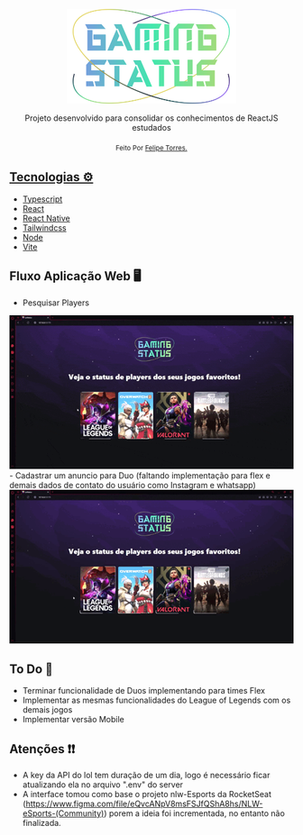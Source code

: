 
<p align="center">
  <img src="./.github/round-logo.svg" width="300"/> 
</p>

<p align="center">
   Projeto desenvolvido para consolidar os conhecimentos de ReactJS estudados
</p>

<div align="center">
  <sub> Feito Por
    <a href="https://github.com/FelipeTorress"> Felipe Torres.
    <h1></h1>
  </sub>
</div>

## Tecnologias ⚙️

- [Typescript](https://www.typescriptlang.org/)
- [React](https://reactjs.org/)
- [React Native](https://reactnative.dev)
- [Tailwindcss](https://tailwindcss.com)
- [Node](https://nodejs.org/en/)
- [Vite](https://vitejs.dev)

## Fluxo Aplicação Web 🖥️
- Pesquisar Players
<div align="center">
  <img src="https://github.com/FelipeTorress/Gaming-Status/blob/master/.github/Pesquisar%20Players.gif?raw=true" alt="Demonstracao" />
</div>
- Cadastrar um anuncio para Duo (faltando implementação para flex e demais dados de contato do usuário como Instagram e whatsapp)
<div align="center">
  <img src="https://github.com/FelipeTorress/Gaming-Status/blob/master/.github/Cadastrar%20Ad.gif?raw=true" alt="Demonstracao" />
</div>

## To Do 📝

- Terminar funcionalidade de Duos implementando para times Flex
- Implementar as mesmas funcionalidades do League of Legends com os demais jogos
- Implementar versão Mobile

## Atenções ❗❗
- A key da API do lol tem duração de um dia, logo é necessário ficar atualizando ela no arquivo ".env" do server
- A interface tomou como base o projeto nlw-Esports da RocketSeat (https://www.figma.com/file/eQvcANpV8msFSJfQShA8hs/NLW-eSports-(Community)) porem a ideia foi incrementada, no entanto não finalizada.
